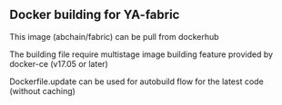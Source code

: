 ## Docker building for YA-fabric

This image (abchain/fabric) can be pull from dockerhub 

The building file require multistage image building feature provided by docker-ce (v17.05 or later)

Dockerfile.update can be used for autobuild flow for the latest code (without caching)
